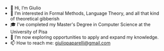 - 👋 Hi, I’m Giulio
- 👀 I’m interested in Formal Methods, Language Theory, and all that kind of theoretical gibberish
- 🎓 I’ve completed my Master's Degree in Computer Science at the University of Pisa
- 🌱 I’m now exploring opportunities to apply and expand my knowledge.
- 📫 How to reach me: giuliopaparelli@gmail.com

<!---
glpaparelli/glpaparelli is a ✨ special ✨ repository because its `README.md` (this file) appears on your GitHub profile.
You can click the Preview link to take a look at your changes.
--->

